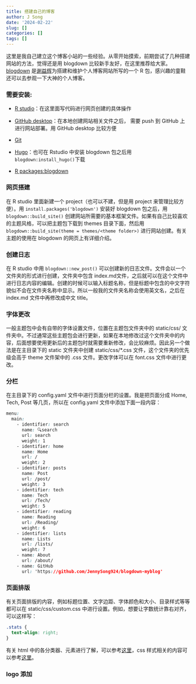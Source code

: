```yaml
---
title: 搭建自己的博客
author: J Song
date: '2024-02-22'
slug: []
categories: []
tags: []
---
```


这里是我自己建立这个博客小站的一些经验。从零开始摸索，前期尝试了几种搭建网站的方法，觉得还是用 blogdown 比较新手友好，在这里推荐给大家。[blogdown](https://bookdown.org/yihui/blogdown/get-started.html) 是[谢益辉](https://yihui.org)为搭建和维护个人博客网站所写的一个 R 包，感兴趣的童鞋还可以去参观一下大神的个人博客。

### 需要安装: 
- [R studio](https://posit.co/download/rstudio-desktop/)：在这里面写代码进行网页创建的具体操作

- [GitHub desktop](https://desktop.github.com)：在本地创建网站相关文件之后， 需要 push 到 GitHub 上进行网站部署。用 GitHub desktop 比较方便

- [Git](https://git-scm.com/book/en/v2/Getting-Started-Installing-Git)

- [Hugo](https://www.gohugo.org/doc/tutorials/installing-on-windows/)：也可在 Rstudio 中安装 blogdown 包之后用`blogdown:install_hugo()`下载

- [R packages:blogdown](https://bookdown.org/yihui/blogdown/get-started.html)

### 网页搭建

在 R studio 里面新建一个 project（也可以不建，但是用 project 来管理比较方便）。用 `install.packages('blogdown')` 安装好 blogdown 包之后，用 `blogdown::build_site()` 创建网站所需要的基本框架文件。如果有自己比较喜欢的主题风格，可以把主题包下载到 themes 目录下面，然后用 `blogdown::build_site(theme = themes/<theme folder>)` 进行网站创建。有关主题的使用在 blogdown 的网页上有详细介绍。

### 创建日志

在 R studio 中用 `blogdown::new_post()` 可以创建新的日志文件。文件会以一个文件夹的形式进行创建，文件夹中包含 index.md文件，之后就可以在这个文件中进行日志内容的编辑。创建的时候可以输入标题名称，但是标题中包含的中文字符貌似不会在文件夹名称中显示。所以一般我的文件夹名称会使用英文名，之后在 index.md 文件中再修改成中文 title。 

### 字体更改

一般主题包中会有自带的字体设置文件，位置在主题包文件夹中的 static/css/ 文件夹中。不过通常这些主题包会进行更新，如果在本地修改过这个文件夹中的内容，后面想要使用更新后的主题包时就需要重新修改，会比较麻烦。因此另一个做法是在主目录下的 static 文件夹中创建 static/css/*.css 文件，这个文件夹的优先级会高于 theme 文件架中的 .css 文件。更改字体可以在 font.css 文件中进行更改。


### 分栏

在主目录下的 config.yaml 文件中进行页面分栏的设置。我是把页面分成 Home, Tech, Post 等几页，所以在 config.yaml 文件中添加下面一段内容：
``` css
menu:
  main:
    - identifier: search
      name: 🔍search
      url: search
      weight: 1
    - identifier: home
      name: Home
      url: /
      weight: 2
    - identifier: posts
      name: Post
      url: /post/
      weight: 3
    - identifier: tech
      name: Tech
      url: /Tech/
      weight: 5
    - identifier: reading
      name: Reading
      url: /Reading/
      weight: 6
    - identifier: lists
      name: Lists
      url: /lists/
      weight: 7
    - name: About
      url: /about/
    - name: GitHub
      url: 'https://github.com/JennySong924/blogdown-myblog'
```

### 页面排版

有关页面排版的内容，例如标题位置、文字边距、字体颜色和大小、目录样式等等都可以在 static/css/custom.css 中进行设置。例如，想要让字数统计靠右对齐，可以这样写：
``` css
.stats {
  text-align: right;
}
```
有关 html 中的各分类器、元素进行了解，可以参考[这里](https://www.w3school.com.cn/tags/html_ref_byfunc.asp)，css 样式相关的内容可以参考[这里](https://www.w3school.com.cn/cssref/index.asp)。


### logo 添加



